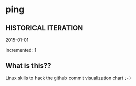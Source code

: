 # ping

## HISTORICAL ITERATION
2015-01-01

Incremented: 1

## What is this?? 
Linux skills to hack the github commit visualization chart `;-)`
